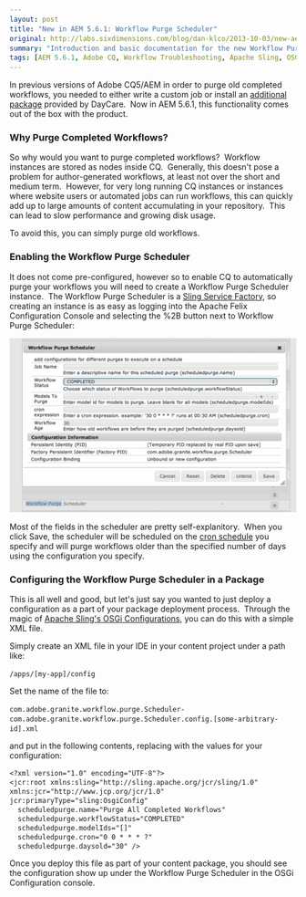 ```yaml
---
layout: post
title: "New in AEM 5.6.1: Workflow Purge Scheduler"
original: http://labs.sixdimensions.com/blog/dan-klco/2013-10-03/new-aem-561-workflow-purge-scheduler#sthash.wYJzrOLS.dpuf
summary: "Introduction and basic documentation for the new Workflow Purge Scheduler in CQ 5.6.1"
tags: [AEM 5.6.1, Adobe CQ, Workflow Troubleshooting, Apache Sling, OSGi]
---
```


In previous versions of Adobe CQ5/AEM in order to purge old completed workflows, you needed to either write a custom job or install an [additional package][1] provided by DayCare. &nbsp;Now in AEM 5.6.1, this functionality comes out of the box with the product.

### Why Purge Completed Workflows?

So why would you want to purge completed workflows? &nbsp;Workflow instances are stored as nodes inside CQ. &nbsp;Generally, this doesn't pose a problem for author-generated workflows, at least not over the short and medium term. &nbsp;However, for very long running CQ instances or instances where website users or automated jobs can run workflows, this can quickly add up to large amounts of content accumulating in your repository. &nbsp;This can lead to slow performance and growing disk usage.

To avoid this, you can simply purge old workflows.

### Enabling the Workflow Purge Scheduler

It does not come pre-configured, however so to enable CQ to automatically purge your workflows you will need to create a Workflow Purge Scheduler instance. &nbsp;The&nbsp;Workflow Purge Scheduler is a [Sling Service Factory][2], so creating an instance is as easy as logging into the Apache Felix Configuration Console and selecting the %2B button next to&nbsp;Workflow Purge Scheduler:

![Workflow Purge Scheduler][3]

Most of the fields in the scheduler are pretty self-explanitory. &nbsp;When you click Save, the scheduler will be scheduled on the [cron schedule][4] you specify and will purge workflows older than the specified number of days using the configuration you specify.

### Configuring the Workflow Purge Scheduler in a Package

This is all well and good, but let's just say you wanted to just deploy a configuration as a part of your package deployment process. &nbsp;Through the magic of [Apache Sling's OSGi Configurations][5], you can do this with a simple XML file.

Simply create an XML file in your IDE in your content project under a path like:

`/apps/[my-app]/config`

Set the name of the file to:

`com.adobe.granite.workflow.purge.Scheduler-com.adobe.granite.workflow.purge.Scheduler.config.[some-arbitrary-id].xml`

and put in the following contents, replacing with the values for your configuration:


    <?xml version="1.0" encoding="UTF-8"?>
    <jcr:root xmlns:sling="http://sling.apache.org/jcr/sling/1.0" xmlns:jcr="http://www.jcp.org/jcr/1.0" jcr:primaryType="sling:OsgiConfig"
      scheduledpurge.name="Purge All Completed Workflows"
      scheduledpurge.workflowStatus="COMPLETED"
      scheduledpurge.modelIds="[]"
      scheduledpurge.cron="0 0 * * * ?"
      scheduledpurge.daysold="30" />

Once you deploy this file as part of your content package, you should see the configuration show up under the&nbsp;Workflow Purge Scheduler in the OSGi Configuration console.

   [1]: http://helpx.adobe.com/cq/kb/howtopurgewf.html
   [2]: /posts/2013/08/27/service-boss-level-service-factories
   [3]: /images/posts/2013-10-03-new-aem-561-workflow-purge-scheduler/Workflow-Purge-Scheduler.png (Workflow Purge Scheduler)
   [4]: http://quartz-scheduler.org/documentation/quartz-1.x/tutorials/crontrigger
   [5]: http://dev.day.com/docs/en/cq/current/deploying/configuring_osgi.html#OSGi%20Configuration%20in%20the%20Repository
  
